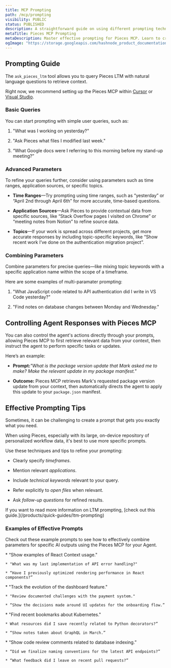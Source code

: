 ```yaml
---
title: MCP Prompting
path: /mcp/prompting
visibility: PUBLIC
status: PUBLISHED
description: A straightforward guide on using different prompting techniques to retrieve and manage useful, relevant workflow context using Pieces MCP integrations.
metaTitle: Pieces MCP Prompting
metaDescription: Master effective prompting for Pieces MCP. Learn to craft precise queries that leverage context-driven AI responses, optimizing your coding workflow instantly.
ogImage: "https://storage.googleapis.com/hashnode_product_documentation_assets/og_images/MCP/mcp.png"
---
```


## Prompting Guide

The `ask_pieces_ltm` tool allows you to query Pieces LTM with natural language questions to retrieve context.

Right now, we recommend setting up the Pieces MCP within [Cursor](/products/mcp/cursor) or [Visual Studio](/products/mcp/github-copilot).

### Basic Queries

You can start prompting with simple user queries, such as:

1. "What was I working on yesterday?"

2. "Ask Pieces what files I modified last week."

3. “What Google docs were I referring to this morning before my stand-up meeting?”

### Advanced Parameters

To refine your queries further, consider using parameters such as time ranges, application sources, or specific topics.

* **Time Ranges**—Try prompting using time ranges, such as “yesterday” or “April 2nd through April 6th” for more accurate, time-based questions.

* **Application Sources**—Ask Pieces to provide contextual data from specific sources, like “Stack Overflow pages I visited on Chrome” or “meeting notes from Notion” to refine source data.

* **Topics**—If your work is spread across different projects, get more accurate responses by including topic-specific keywords, like “Show recent work I’ve done on the authentication migration project”.

### Combining Parameters

Combine parameters for precise queries—like mixing topic keywords with a specific application name within the scope of a timeframe.

Here are some examples of multi-paramater prompting:

1. "What JavaScript code related to API authentication did I write in VS Code yesterday?"

2. "Find notes on database changes between Monday and Wednesday."

## Controlling Agent Responses with Pieces MCP

You can also control the agent's actions directly through your prompts, allowing Pieces MCP to first retrieve relevant data from your context, then instruct the agent to perform specific tasks or updates.

Here’s an example:

* **Prompt:***"What is the package version update that Mark asked me to make? Make the relevant update in my package manifest."*

* **Outcome:** Pieces MCP retrieves Mark's requested package version update from your context, then automatically directs the agent to apply this update to your `package.json` manifest.

## Effective Prompting Tips

Sometimes, it can be challenging to create a prompt that gets you exactly what you need.

<Callout type="tip">
  When using Pieces, especially with its large, on-device repository of personalized workflow data, it's best to use more specific prompts.
</Callout>

Use these techniques and tips to refine your prompting:

* Clearly specify *timeframes*.

* Mention relevant *applications*.

* Include *technical keywords* relevant to your query.

* Refer explicitly to *open files* when relevant.

* Ask *follow-up questions* for refined results.

<Callout type="info">
  If you want to read more information on LTM prompting, [check out this guide.](/products/quick-guides/ltm-prompting)
</Callout>

### Examples of Effective Prompts

Check out these example prompts to see how to effectively combine parameters for specific AI outputs using the Pieces MCP for your Agent.

<CardGroup cols={2}>
  <Card title="Development Context">
    * “Show examples of React Context usage."

    * "What was my last implementation of API error handling?"

    * “Have I previously optimized rendering performance in React components?”
  </Card>

  <Card title="Project History">
    * "Track the evolution of the dashboard feature."

    * "Review documented challenges with the payment system."

    * “Show the decisions made around UI updates for the onboarding flow.”
  </Card>

  <Card title="Learning Retrieval">
    * "Find recent bookmarks about Kubernetes."

    * What resources did I save recently related to Python decorators?”

    * “Show notes taken about GraphQL in March.”
  </Card>

  <Card title="Code & Collaboration">
    * “Show code review comments related to database indexing.”

    * “Did we finalize naming conventions for the latest API endpoints?”

    * “What feedback did I leave on recent pull requests?”
  </Card>
</CardGroup>